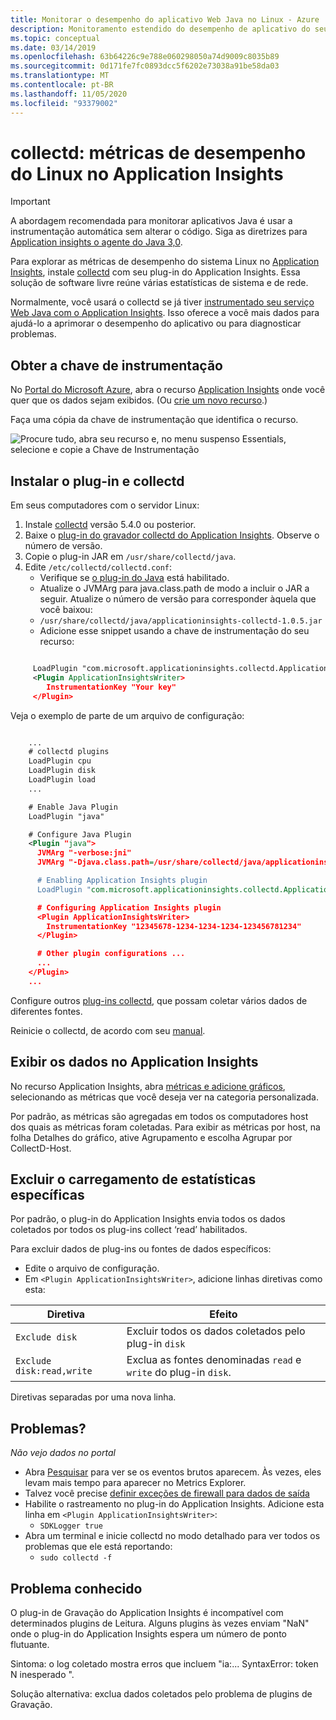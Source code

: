 ```yaml
---
title: Monitorar o desempenho do aplicativo Web Java no Linux - Azure | Microsoft Docs
description: Monitoramento estendido do desempenho de aplicativo do seu site Java com o plug-in CollectD para Application Insights.
ms.topic: conceptual
ms.date: 03/14/2019
ms.openlocfilehash: 63b64226c9e788e060298050a74d9009c8035b89
ms.sourcegitcommit: 0d171fe7fc0893dcc5f6202e73038a91be58da03
ms.translationtype: MT
ms.contentlocale: pt-BR
ms.lasthandoff: 11/05/2020
ms.locfileid: "93379002"
---
```

# <a name="collectd-linux-performance-metrics-in-application-insights"></a>collectd: métricas de desempenho do Linux no Application Insights

> [!IMPORTANT]
> A abordagem recomendada para monitorar aplicativos Java é usar a instrumentação automática sem alterar o código. Siga as diretrizes para [Application insights o agente do Java 3,0](./java-in-process-agent.md).

Para explorar as métricas de desempenho do sistema Linux no [Application Insights](./app-insights-overview.md), instale [collectd](https://collectd.org/) com seu plug-in do Application Insights. Essa solução de software livre reúne várias estatísticas de sistema e de rede.

Normalmente, você usará o collectd se já tiver [instrumentado seu serviço Web Java com o Application Insights][java]. Isso oferece a você mais dados para ajudá-lo a aprimorar o desempenho do aplicativo ou para diagnosticar problemas. 

## <a name="get-your-instrumentation-key"></a>Obter a chave de instrumentação
No [Portal do Microsoft Azure](https://portal.azure.com), abra o recurso [Application Insights](./app-insights-overview.md) onde você quer que os dados sejam exibidos. (Ou [crie um novo recurso](./create-new-resource.md).)

Faça uma cópia da chave de instrumentação que identifica o recurso.

![Procure tudo, abra seu recurso e, no menu suspenso Essentials, selecione e copie a Chave de Instrumentação](./media/java-collectd/instrumentation-key-001.png)

## <a name="install-collectd-and-the-plug-in"></a>Instalar o plug-in e collectd
Em seus computadores com o servidor Linux:

1. Instale [collectd](https://collectd.org/) versão 5.4.0 ou posterior.
2. Baixe o [plug-in do gravador collectd do Application Insights](https://github.com/microsoft/ApplicationInsights-Java/tree/master/core/src/main/java/com/microsoft/applicationinsights/internal). Observe o número de versão.
3. Copie o plug-in JAR em `/usr/share/collectd/java`.
4. Edite `/etc/collectd/collectd.conf`:
   * Verifique se [o plug-in do Java](https://collectd.org/wiki/index.php/Plugin:Java) está habilitado.
   * Atualize o JVMArg para java.class.path de modo a incluir o JAR a seguir. Atualize o número de versão para corresponder àquela que você baixou:
   * `/usr/share/collectd/java/applicationinsights-collectd-1.0.5.jar`
   * Adicione esse snippet usando a chave de instrumentação do seu recurso:

```XML

     LoadPlugin "com.microsoft.applicationinsights.collectd.ApplicationInsightsWriter"
     <Plugin ApplicationInsightsWriter>
        InstrumentationKey "Your key"
     </Plugin>
```

Veja o exemplo de parte de um arquivo de configuração:

```XML

    ...
    # collectd plugins
    LoadPlugin cpu
    LoadPlugin disk
    LoadPlugin load
    ...

    # Enable Java Plugin
    LoadPlugin "java"

    # Configure Java Plugin
    <Plugin "java">
      JVMArg "-verbose:jni"
      JVMArg "-Djava.class.path=/usr/share/collectd/java/applicationinsights-collectd-1.0.5.jar:/usr/share/collectd/java/collectd-api.jar"

      # Enabling Application Insights plugin
      LoadPlugin "com.microsoft.applicationinsights.collectd.ApplicationInsightsWriter"

      # Configuring Application Insights plugin
      <Plugin ApplicationInsightsWriter>
        InstrumentationKey "12345678-1234-1234-1234-123456781234"
      </Plugin>

      # Other plugin configurations ...
      ...
    </Plugin>
    ...
```

Configure outros [plug-ins collectd](https://collectd.org/wiki/index.php/Table_of_Plugins), que possam coletar vários dados de diferentes fontes.

Reinicie o collectd, de acordo com seu [manual](https://collectd.org/wiki/index.php/First_steps).

## <a name="view-the-data-in-application-insights"></a>Exibir os dados no Application Insights
No recurso Application Insights, abra [métricas e adicione gráficos][metrics], selecionando as métricas que você deseja ver na categoria personalizada.

Por padrão, as métricas são agregadas em todos os computadores host dos quais as métricas foram coletadas. Para exibir as métricas por host, na folha Detalhes do gráfico, ative Agrupamento e escolha Agrupar por CollectD-Host.

## <a name="to-exclude-upload-of-specific-statistics"></a>Excluir o carregamento de estatísticas específicas
Por padrão, o plug-in do Application Insights envia todos os dados coletados por todos os plug-ins collect ‘read’ habilitados. 

Para excluir dados de plug-ins ou fontes de dados específicos:

* Edite o arquivo de configuração. 
* Em `<Plugin ApplicationInsightsWriter>`, adicione linhas diretivas como esta:

| Diretiva | Efeito |
| --- | --- |
| `Exclude disk` |Excluir todos os dados coletados pelo plug-in `disk` |
| `Exclude disk:read,write` |Exclua as fontes denominadas `read` e `write` do plug-in `disk`. |

Diretivas separadas por uma nova linha.

## <a name="problems"></a>Problemas?
*Não vejo dados no portal*

* Abra [Pesquisar][diagnostic] para ver se os eventos brutos aparecem. Às vezes, eles levam mais tempo para aparecer no Metrics Explorer.
* Talvez você precise [definir exceções de firewall para dados de saída](./ip-addresses.md)
* Habilite o rastreamento no plug-in do Application Insights. Adicione esta linha em `<Plugin ApplicationInsightsWriter>`:
  * `SDKLogger true`
* Abra um terminal e inicie collectd no modo detalhado para ver todos os problemas que ele está reportando:
  * `sudo collectd -f`

## <a name="known-issue"></a>Problema conhecido

O plug-in de Gravação do Application Insights é incompatível com determinados plugins de Leitura. Alguns plugins às vezes enviam "NaN" onde o plug-in do Application Insights espera um número de ponto flutuante.

Sintoma: o log coletado mostra erros que incluem "ia:... SyntaxError: token N inesperado ".

Solução alternativa: exclua dados coletados pelo problema de plugins de Gravação. 

<!--Link references-->

[api]: ./api-custom-events-metrics.md
[apiexceptions]: ./api-custom-events-metrics.md#track-exception
[availability]: ./monitor-web-app-availability.md
[diagnostic]: ./diagnostic-search.md
[eclipse]: app-insights-java-eclipse.md
[java]: java-get-started.md
[javalogs]: java-trace-logs.md
[metrics]: ../platform/metrics-charts.md

